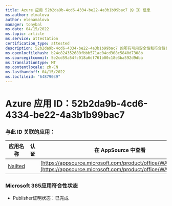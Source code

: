 ```yaml
---
title: Azure 应用 52b2da9b-4cd6-4334-be22-4a3b1b99bac7 的 ID 信息
ms.author: elmalova
author: elenamalova
manager: tonybal
ms.date: 04/15/2022
ms.topic: article
ms.service: attestation
certification_type: attested
description: 52b2da9b-4cd6-4334-be22-4a3b1b99bac7 的所有可用安全性和符合性信息。
ms.openlocfilehash: b24c824352680fbbb571ac04cd308c5840d7308b
ms.sourcegitcommit: 5e2cd59a54fc018a6df761b00c18e3ba592d9dba
ms.translationtype: MT
ms.contentlocale: zh-CN
ms.lasthandoff: 04/15/2022
ms.locfileid: "64879039"
---
```

# <a name="azure-app-id-52b2da9b-4cd6-4334-be22-4a3b1b99bac7"></a>Azure 应用 ID：52b2da9b-4cd6-4334-be22-4a3b1b99bac7


### <a name="apps-associated-with-this-id"></a>与此 ID 关联的应用：
| **应用名称** | **认证** | **在 AppSource 中查看** |
|--------------|---------------|-----------------------|
| [Nailted](../forward/WA200003375.md) |  | [https://appsource.microsoft.com/product/office/WA200003375](https://appsource.microsoft.com/product/office/WA200003375) |

### <a name="microsoft-365-app-compliance-status"></a>Microsoft 365应用符合性状态
- Publisher证明状态：已完成
